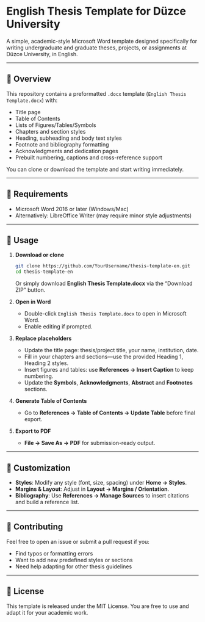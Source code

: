 # English Thesis Template for Düzce University

A simple, academic-style Microsoft Word template designed specifically for writing undergraduate and graduate theses, projects, or assignments at Düzce University, in English.

---

## 📄 Overview

This repository contains a preformatted `.docx` template (`English Thesis Template.docx`) with:

* Title page
* Table of Contents
* Lists of Figures/Tables/Symbols
* Chapters and section styles
* Heading, subheading and body text styles
* Footnote and bibliography formatting
* Acknowledgments and dedication pages
* Prebuilt numbering, captions and cross-reference support

You can clone or download the template and start writing immediately.

---

## 🔧 Requirements

* Microsoft Word 2016 or later (Windows/Mac)
* Alternatively: LibreOffice Writer (may require minor style adjustments)

---

## 🚀 Usage

1. **Download or clone**

   ```bash
   git clone https://github.com/YourUsername/thesis-template-en.git
   cd thesis-template-en
   ```

   Or simply download **English Thesis Template.docx** via the “Download ZIP” button.

2. **Open in Word**

   * Double-click `English Thesis Template.docx` to open in Microsoft Word.
   * Enable editing if prompted.

3. **Replace placeholders**

   * Update the title page: thesis/project title, your name, institution, date.
   * Fill in your chapters and sections—use the provided Heading 1, Heading 2 styles.
   * Insert figures and tables: use **References → Insert Caption** to keep numbering.
   * Update the **Symbols**, **Acknowledgments**, **Abstract** and **Footnotes** sections.

4. **Generate Table of Contents**

   * Go to **References → Table of Contents → Update Table** before final export.

5. **Export to PDF**

   * **File → Save As → PDF** for submission-ready output.

---

## 🎨 Customization

* **Styles**: Modify any style (font, size, spacing) under **Home → Styles**.
* **Margins & Layout**: Adjust in **Layout → Margins / Orientation**.
* **Bibliography**: Use **References → Manage Sources** to insert citations and build a reference list.

---

## 🤝 Contributing

Feel free to open an issue or submit a pull request if you:

* Find typos or formatting errors
* Want to add new predefined styles or sections
* Need help adapting for other thesis guidelines

---

## 📜 License

This template is released under the MIT License. You are free to use and adapt it for your academic work.
